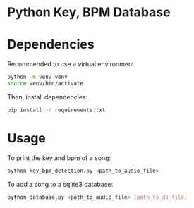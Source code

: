 # Python Key, BPM Database

# Dependencies

Recommended to use a virtual environment:
```bash
python -m venv venv
source venv/bin/activate
```
Then, install dependencies:
```bash
pip install -r requirements.txt
```

# Usage

To print the key and bpm of a song:
```bash
python key_bpm_detection.py <path_to_audio_file>
```

To add a song to a sqlite3 database:
```bash
python database.py <path_to_audio_file> [path_to_db_file]
```
